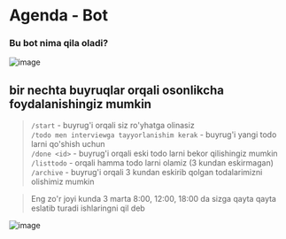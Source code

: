 # Agenda - Bot

### Bu bot nima qila oladi?

![image](https://github.com/SardorSohinazarov/Agenda/assets/107931170/a2d1494d-a38f-49c6-b7b6-d29e44837d44)


## bir nechta buyruqlar orqali osonlikcha foydalanishingiz mumkin
> `/start` - buyrug'i orqali siz ro'yhatga olinasiz<br/>
> `/todo men interviewga tayyorlanishim kerak` - buyrug'i yangi todo larni qo'shish uchun<br/>
> `/done <id>` - buyrug'i orqali eski todo larni bekor qilishingiz mumkin<br/>
> `/listtodo` - orqali hamma todo larni olamiz (3 kundan eskirmagan)<br/>
> `/archive` - buyrug'i orqali 3 kundan eskirib qolgan todalarimizni olishimiz mumkin

> Eng zo'r joyi kunda 3 marta 8:00, 12:00, 18:00 da sizga qayta qayta eslatib turadi ishlaringni qil deb

![image](https://github.com/SardorSohinazarov/Agenda/assets/107931170/5f4bbcf1-75de-461c-a9b2-2a17ce055bc6)

